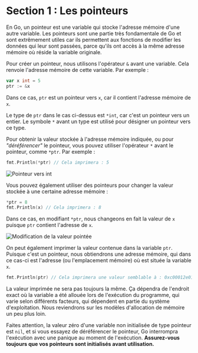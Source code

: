 # Section 1 : Les pointeurs

En Go, un pointeur est une variable qui stocke l'adresse mémoire d'une autre variable. Les pointeurs sont une partie
très fondamentale de Go et sont extrêmement utiles car ils permettent aux fonctions de modifier les données qui leur
sont passées, parce qu'ils ont accès à la même adresse mémoire où réside la variable originale.

Pour créer un pointeur, nous utilisons l'opérateur `&` avant une variable. Cela renvoie l'adresse mémoire de cette
variable. Par exemple :

```go
var x int = 5
ptr := &x
```

Dans ce cas, `ptr` est un pointeur vers `x`, car il contient l'adresse mémoire de `x`.

Le type de `ptr` dans le cas ci-dessus est `*int`, car c'est un pointeur vers un entier. Le symbole `*` avant un type
est utilisé pour désigner un pointeur vers ce type.

Pour obtenir la valeur stockée à l'adresse mémoire indiquée, ou pour _"déréférencer"_ le pointeur, vous pouvez utiliser
l'opérateur `*` avant le pointeur, comme `*ptr`. Par exemple :

```go 
fmt.Println(*ptr) // Cela imprimera : 5
```

![Pointeur vers int](ch02s01-pointeur1-1.jpg)

Vous pouvez également utiliser des pointeurs pour changer la valeur stockée à une certaine adresse mémoire :

```go 
*ptr = 8
fmt.Println(x) // Cela imprimera : 8
```

Dans ce cas, en modifiant `*ptr`, nous changeons en fait la valeur de `x` puisque `ptr` contient l'adresse de `x`.

![Modification de la valeur pointée](ch02s01-pointeur1-2.jpg)

On peut également imprimer la valeur contenue dans la variable `ptr`. Puisque c'est un pointeur, nous obtiendrons une
adresse mémoire, qui dans ce cas-ci est l'adresse (ou l'emplacement mémoire) où est située la variable `x`.

```go 
fmt.Println(ptr) // Cela imprimera une valeur semblable à : 0xc00012e010
```

La valeur imprimée ne sera pas toujours la même. Ça dépendra de l'endroit exact où la variable a été allouée lors de
l'exécution du programme, qui varie selon différents facteurs, qui dépendent en partie du système d'exploitation. Nous
reviendrons sur les modèles d'allocation de mémoire un peu plus loin.

Faites attention, la valeur zéro d'une variable non initialisée de type pointeur est `nil`, et si vous essayez de
déréférencer le pointeur, Go interrompra l'exécution avec une panique au moment de l'exécution. **Assurez-vous toujours
que vos pointeurs sont initialisés avant utilisation.**
